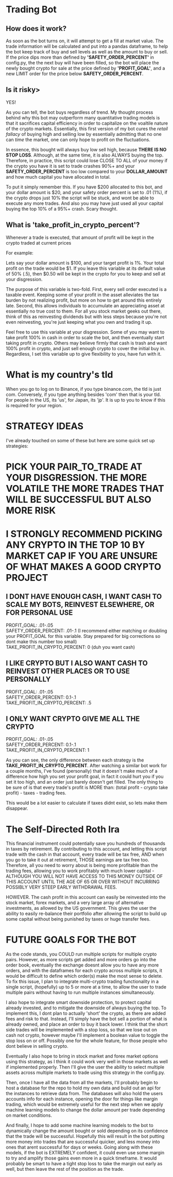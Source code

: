 # Trading Bot

## How does it work?

As soon as the bot turns on, it will attempt to get a fill at market value. The trade information will be calculated and put into a pandas dataframe, to help the 
bot keep track of buy and sell levels as well as the amount to buy or sell. If the price dips more than defined by **'SAFETY_ORDER_PERCENT'** in config.py, the
the next buy will have been filled, so the bot will place the newly bought crypto for sale at the price defined by **'PROFIT_GOAL'**, and a new LIMIT order for
the price below **SAFETY_ORDER_PERCENT**.

## Is it risky>

YES!

As you can tell, the bot buys regardless of trend. My thought process behind why this bot may outperform many quantitative trading models is that it sacrifices
capital efficiency in order to capitalize on the voaltile nature of the crypto markets. Essentially, this first version of my bot cures the *retail fallacy* 
of buying high and selling low by essentially admitting that no one can *time* the market, one can only hope to profit on the fluctuations. 

In essence, this bought will always buy low sell high, because **THERE IS NO STOP LOSS**. Although, at the same time, it is also ALWAYS buying the top. Therefore, 
in practice, this script could lose CLOSE TO ALL of your money if the crypto you have it is set to trade crashes 90%+ and your **SAFETY_ORDER_PERCENT** is 
too low compared to your **DOLLAR_AMOUNT** and how much capital you have allocated in total. 

To put it simply remember this. If you have $200 allocated to this bot, and your dollar amount is $20, and your safety order percent is set to .01 (1%), if the
crypto drops just 10% the script will be stuck, and wont be able to execute any more trades. And also you may have just used all your capital buying
the top 10% of a 95%+ crash. Scary thought.

## What is 'take_profit_in_crypto_percent'?

Whenever a trade is executed, that amount of profit will be kept in the crypto traded at current prices

For example:

Lets say your dollar amount is $100, and your target profit is 1%. Your total profit on the trade would be $1. If you leave this variable at its default
value of 50% (.5), then $0.50 will be kept in the crypto for you to keep and sell at your disgression. 

The purpose of this variable is two-fold. First, every sell order executed is a taxable event. Keeping some of your profit in the asset alleviates the tax burden
by not realizing profit, but more on how to get around this entirely late. Second, this allows individuals to accumulate an appreciating asset at essentially no 
true cost to them. For all you stock market geeks out there, think of this as reinvesting dividends but with less steps because you're not even reinvesting, 
you're just keeping what you own and trading it up.

Feel free to use this variable at your disgression. Some of you may want to take profit 100% in cash in order to scale the bot, and then eventually start taking
profit in crypto. Others may believe firmly that cash is trash and want 100% profit in crypto, and just sell enough crypto to cover the initial buy in. 
Regardless, I set this variable up to give flexibility to you, have fun with it. 


# What is my country's tld

When you go to log on to Binance, if you type binance.com, the tld is just com. Conversely, if you type anything besides 'com' then that is your tld.
For people in the US, its 'us', for Japan, its 'jp'. It is up to you to 
know if this is required for your region.


# STRATEGY IDEAS

I've already touched on some of these but here are some quick set up strategies:

# PICK YOUR PAIR_TO_TRADE AT YOUR DISGRESSION. THE MORE VOLATILE THE MORE TRADES THAT WILL BE SUCCESSFUL BUT ALSO MORE RISK
# I STRONGLY RECOMMEND PICKING ANY CRYPTO IN THE TOP 10 BY MARKET CAP IF YOU ARE UNSURE OF WHAT MAKES A GOOD CRYPTO PROJECT

## I DONT HAVE ENOUGH CASH, I WANT CASH TO SCALE MY BOTS, REINVEST ELSEWHERE, OR FOR PERSONAL USE

PROFIT_GOAL: .01-.05  
SAFETY_ORDER_PERCENT: .01-.1 (I recommend either matching or doubling your PROFIT_GOAL for this variable. Stay prepared for big corrections so dont make this number too small)  
TAKE_PROFIT_IN_CRYPTO_PERCENT: 0 (duh you want cash)

## I LIKE CRYPTO BUT I ALSO WANT CASH TO REINVEST OTHER PLACES OR TO USE PERSONALLY

PROFIT_GOAL: .01-.05  
SAFETY_ORDER_PERCENT: 0.1-.1  
TAKE_PROFIT_IN_CRYPTO_PERCENT: .5  

## I ONLY WANT CRYPTO GIVE ME ALL THE CRYPTO

PROFIT_GOAL: .01-.05  
SAFETY_ORDER_PERCENT: 0.1-.1  
TAKE_PROFIT_IN_CRYPTO_PERCENT: 1  



As you can see, the only difference between each strategy is the **TAKE_PROFIT_IN_CRYPTO_PERCENT**. After watching a similar bot work for a couple months,
I've found (personally) that it doesn't make much of a difference how high you set your profit goal, in fact it could hurt you if you set it too high, and 
an order just barely doesn't get filled. The only thing to be sure of is that every trade's profit is MORE than: (total profit - crypto take profit) - taxes - trading fees. 

This would be a lot easier to calculate if taxes didnt exist, so lets make them disappear.



# The Self-Directed Roth Ira

This financial instrument could potentially save you hundreds of thousands in taxes by retirement. By contributing to this account, and letting this script
trade with the cash in that account, every trade will be tax free, AND when you go to take it out at retirement, THOSE earnings are tax free too. Therefore,
all you need to worry about is being more profitable than the trading fees, allowing you to work profitably with much lower capital - ALTHOUGH YOU WILL NOT
HAVE ACCESS TO THIS MONEY OUTSIDE OF THIS ACCOUNT UNTIL THE AGE OF 65 OR OVER WITHOUT INCURRING POSSIBLY VERY STEEP EARLY WITHDRAWAL FEES.

HOWEVER. The cash profit in this account can easily be reinvested into the stock market, forex markets, and a very large array of alternative investments, as allowed
by the US government. This gives the user the ability to easily re-balance their portfolio after allowing the script to build up some capital without being 
punished by taxes or huge transfer fees.



# FUTURE GOALS FOR THE BOT

As the code stands, you COULD run multiple scripts for multiple crypto pairs. However, as more scripts get added and more orders go into the order book, eventually
the exchange doesnt allow you to have any more orders, and with the dataframes for each crypto across multiple scripts, it would be difficult to define which
order(s) make the most sense to delete. To fix this issue, I plan to integrate multi-crypto trading functionality in a single script, (hopefully) up to 5 or more at a 
time, to allow the user to trade multiple pairs without having to run multiple instances simultaneously. 

I also hope to integrate smart downside protection, to protect capital already invested, and to mitigate the downside of always buying the top. To implement this,
I dont plan to actually 'short' the crypto, as there are added fees and risk to that. Instead, I'll simply have the bot sell a portion of what is already owned,
and place an order to buy it back lower. I think that the short side trades will be implemented with a stop loss, so that we lose out on cash not crypto, however
maybe I'll implement a boolean value to toggle the stop loss on or off. Possibly one for the whole feature, for those people who dont believe in selling crypto.

Eventually I also hope to bring in stock market and forex market options using this strategy, as I think it could work very well in those markets as well if 
implemented properly. Then I'll give the user the ability to select multiple assets across multiple markets to trade using this strategy in the config.py.

Then, once I have all the data from all the markets, I'll probably begin to host a database for the repo to hold my own data and build out an api for the 
instances to retrieve data from. The databases will also hold the users accounts info for each instance, opening the door for things like margin trading, 
which would be extremely useful for the next step when we apply machine learning models to change the dollar amount per trade depending on market conditions.

And finally, I hope to add some machine learning models to the bot to dynamically change the amount bought or sold depending on its confidence that the
trade will be successful. Hopefully this will result in the bot putting more money into trades that are successful quicker, and less money into ones that arent
successful for days or weeks. Going along with these models, if the bot is EXTREMELY confident, it could even use some margin to try and amplify those gains even
more in a quick timeframe. It would probably be smart to have a tight stop loss to take the margin out early as well, but then leave the rest of the position
as the trade.
